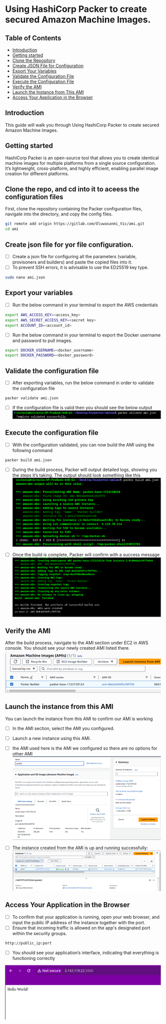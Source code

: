 # Using HashiCorp Packer to create secured Amazon Machine Images.

## Table of Contents
- [Introduction](#introduction)
- [Getting started](#getting-started)
- [Clone the Repository](#clone-the-repo-and-cd-into-it-to-aceess-the-configuration-files)
- [Create JSON File for Configuration](#create-json-file-for-yor-file-configuration)
- [Export Your Variables](#export-your-variables)
- [Validate the Configuration File](#validate-the-configuration-file)
- [Execute the Configuration File](#execute-the-configuration-file)
- [Verify the AMI](#verify-the-ami)
- [Launch the Instance from This AMI](#launch-the-instance-from-this-ami)
- [Access Your Application in the Browser](#access-your-application-in-the-browser)

## Introduction
This guide will walk you through Using HashiCorp Packer to create secured Amazon Machine Images.

## Getting started

HashiCorp Packer is an open-source tool that allows you to create identical machine images for multiple platforms from a single source configuration. It’s lightweight, cross-platform, and highly efficient, enabling parallel image creation for different platforms.

## Clone the repo, and cd into it to aceess the configuration files
First, clone the repository containing the Packer configuration files, navigate into the directory, and copy the config files.

```bash
git remote add origin https://gitlab.com/Oluwasanmi_Vic/ami.git
cd ami
```


## Create json file for yor file configuration.

- [ ] Create a json file for configuring all the parameters (variable, provisoners and builders) and paste the copied files into it. 
- [ ] To prevent SSH errors, it is advisable to use the ED25519 key type.

```bash
sudo nano ami.json
```
## Export your variables
- [ ] Run the below command in your terminal to export the AWS credentials
```bash
export AWS_ACCESS_KEY=<access_key>
export AWS_SECRET_ACCESS_KEY=<secret key>
export ACCOUNT_ID=<account_id>
```
- [ ] Run the below command in your terminal to export the Docker username and password to pull images.
```bash
export DOCKER_USERNAME=<docker_username>
export DOCKER_PASSWORD=<docker_password>
```

## Validate the configuration file
- [ ] After exporting variables, run the below command in order to validate the configuration file
```bash
packer validate ami.json 
``` 
- [ ] If the configuration file is valid then you should see the below output
![packer](./images/2.png)

## Execute the configuration file
- [ ] With the configuration validated, you can now build the AMI using the following command
```bash
packer build ami.json
```
- [ ] During the build process, Packer will output detailed logs, showing you the steps it’s taking. The output should look something like this
![packer](./images/1.png)

- [ ] Once the build is complete, Packer will confirm with a success message
![packer](./images/3.png)

## Verify the AMI
After the build process, navigate to the AMI section under EC2 in AWS console. You should see your newly created AMI listed there.
![packer](./images/4.png)

## Launch the instance from this AMI

You can launch the instance from this AMI to confirm our AMI is working
- [ ] In the AMI section, select the AMI you configured.
- [ ] Launch a new instance using this AMI.


- [ ] the AMI used here is the AMI we configured so there are no options for other AMI
![packer](./images/5.png)

- [ ] The instance created from the AMI is up and running successfully:
![packer](./images/6.png)

## Access Your Application in the Browser

- [ ] To confirm that your application is running, open your web browser, and input the public IP address of the instance together with the port. 
- [ ] Ensure that incoming traffic is allowed on the app's designated port within the security groups.
```bash
http://public_ip:port
```

- [ ] You should see your application’s interface, indicating that everything is functioning correctly

![packer](./images/9.png)
